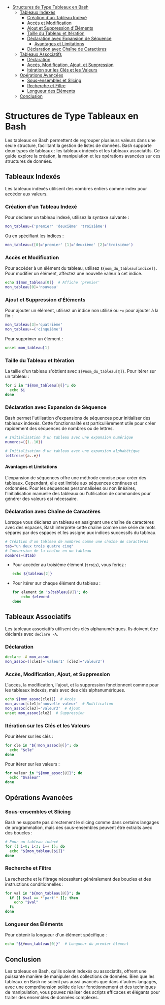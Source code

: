 - [Structures de Type Tableaux en Bash](#structures-de-type-tableaux-en-bash)
  - [Tableaux Indexés](#tableaux-indexés)
    - [Création d'un Tableau Indexé](#création-dun-tableau-indexé)
    - [Accès et Modification](#accès-et-modification)
    - [Ajout et Suppression d'Éléments](#ajout-et-suppression-déléments)
    - [Taille du Tableau et Itération](#taille-du-tableau-et-itération)
    - [Déclaration avec Expansion de Séquence](#déclaration-avec-expansion-de-séquence)
      - [Avantages et Limitations](#avantages-et-limitations)
    - [Déclaration avec Chaîne de Caractères](#déclaration-avec-chaîne-de-caractères)
  - [Tableaux Associatifs](#tableaux-associatifs)
    - [Déclaration](#déclaration)
    - [Accès, Modification, Ajout, et Suppression](#accès-modification-ajout-et-suppression)
    - [Itération sur les Clés et les Valeurs](#itération-sur-les-clés-et-les-valeurs)
  - [Opérations Avancées](#opérations-avancées)
    - [Sous-ensembles et Slicing](#sous-ensembles-et-slicing)
    - [Recherche et Filtre](#recherche-et-filtre)
    - [Longueur des Éléments](#longueur-des-éléments)
  - [Conclusion](#conclusion)


# Structures de Type Tableaux en Bash

Les tableaux en Bash permettent de regrouper plusieurs valeurs dans une seule structure, facilitant la gestion de listes de données. Bash supporte deux types de tableaux : les tableaux indexés et les tableaux associatifs. Ce guide explore la création, la manipulation et les opérations avancées sur ces structures de données.

## Tableaux Indexés

Les tableaux indexés utilisent des nombres entiers comme index pour accéder aux valeurs.

### Création d'un Tableau Indexé

Pour déclarer un tableau indexé, utilisez la syntaxe suivante :

```bash
mon_tableau=('premier' 'deuxième' 'troisième')
```

Ou en spécifiant les indices :

```bash
mon_tableau=([0]='premier' [1]='deuxième' [2]='troisième')
```

### Accès et Modification

Pour accéder à un élément du tableau, utilisez `${nom_du_tableau[indice]}`. Pour modifier un élément, affectez une nouvelle valeur à cet indice.

```bash
echo ${mon_tableau[0]}  # Affiche 'premier'
mon_tableau[0]='nouveau'
```

### Ajout et Suppression d'Éléments

Pour ajouter un élément, utilisez un indice non utilisé ou `+=` pour ajouter à la fin :

```bash
mon_tableau[3]='quatrième'
mon_tableau+=('cinquième')
```

Pour supprimer un élément :

```bash
unset mon_tableau[1]
```

### Taille du Tableau et Itération

La taille d'un tableau s'obtient avec `${#nom_du_tableau[@]}`. Pour itérer sur un tableau :

```bash
for i in "${mon_tableau[@]}"; do
  echo $i
done
```

### Déclaration avec Expansion de Séquence

Bash permet l'utilisation d'expansions de séquences pour initialiser des tableaux indexés. Cette fonctionnalité est particulièrement utile pour créer rapidement des séquences de nombres ou de lettres.

```bash
# Initialisation d'un tableau avec une expansion numérique
numeros=({1..10})

# Initialisation d'un tableau avec une expansion alphabétique
lettres=({a..e})
```

#### Avantages et Limitations

L'expansion de séquences offre une méthode concise pour créer des tableaux. Cependant, elle est limitée aux séquences continues et ordonnées. Pour les séquences personnalisées ou non linéaires, l'initialisation manuelle des tableaux ou l'utilisation de commandes pour générer des valeurs est nécessaire.

### Déclaration avec Chaîne de Caractères

Lorsque vous déclarez un tableau en assignant une chaîne de caractères avec des espaces, Bash interprète cette chaîne comme une série de mots séparés par des espaces et les assigne aux indices successifs du tableau.

```bash
# Création d'un tableau de nombres comme une chaîne de caractères
tab="un deux trois quatre cinq"
# Conversion de la chaîne en un tableau
nombres=($tab)
```
- Pour accéder au troisième élément (`trois`), vous feriez :

    ```bash
    echo ${tableau[2]}
    ```
- Pour itérer sur chaque élément du tableau :

    ```bash
    for element in "${tableau[@]}"; do
        echo $element
    done
    ```


## Tableaux Associatifs

Les tableaux associatifs utilisent des clés alphanumériques. Ils doivent être déclarés avec `declare -A`.

### Déclaration

```bash
declare -A mon_assoc
mon_assoc=([cle1]='valeur1' [cle2]='valeur2')
```

### Accès, Modification, Ajout, et Suppression

L'accès, la modification, l'ajout, et la suppression fonctionnent comme pour les tableaux indexés, mais avec des clés alphanumériques.

```bash
echo ${mon_assoc[cle1]}  # Accès
mon_assoc[cle1]='nouvelle valeur'  # Modification
mon_assoc[cle3]='valeur3'  # Ajout
unset mon_assoc[cle2]  # Suppression
```

### Itération sur les Clés et les Valeurs

Pour itérer sur les clés :

```bash
for cle in "${!mon_assoc[@]}"; do
  echo "$cle"
done
```

Pour itérer sur les valeurs :

```bash
for valeur in "${mon_assoc[@]}"; do
  echo "$valeur"
done
```

## Opérations Avancées

### Sous-ensembles et Slicing

Bash ne supporte pas directement le slicing comme dans certains langages de programmation, mais des sous-ensembles peuvent être extraits avec des boucles :

```bash
# Pour un tableau indexé
for (( i=0; i<3; i++ )); do
  echo "${mon_tableau[$i]}"
done
```

### Recherche et Filtre

La recherche et le filtrage nécessitent généralement des boucles et des instructions conditionnelles :

```bash
for val in "${mon_tableau[@]}"; do
  if [[ $val == *'part'* ]]; then
    echo "$val"
  fi
done
```

### Longueur des Éléments

Pour obtenir la longueur d'un élément spécifique :

```bash
echo "${#mon_tableau[0]}"  # Longueur du premier élément
```

## Conclusion

Les tableaux en Bash, qu'ils soient indexés ou associatifs, offrent une puissante manière de manipuler des collections de données. Bien que les tableaux en Bash ne soient pas aussi avancés que dans d'autres langages, avec une compréhension solide de leur fonctionnement et des techniques de manipulation, vous pouvez réaliser des scripts efficaces et élégants pour traiter des ensembles de données complexes.